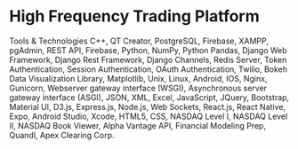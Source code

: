 # High Frequency Trading Platform
 
Tools & Technologies 
C++, QT Creator, PostgreSQL, Firebase, XAMPP, pgAdmin, REST API, Firebase, Python, NumPy, Python Pandas, Django Web Framework, Django Rest Framework, Django Channels, Redis Server, Token Authentication, Session Authentication, OAuth Authentication, Twilio, Bokeh Data Visualization Library, Matplotlib, Unix, Linux, Android, IOS, Nginx, Gunicorn, Webserver gateway interface (WSGI), Asynchronous server gateway interface (ASGI), JSON, XML, Excel, JavaScript, JQuery, Bootstrap, Material UI, D3.js, Express.js, Node.js, Web Sockets, React.js, React Native, Expo, Android Studio, Xcode, HTML5, CSS, NASDAQ Level I, NASDAQ Level II, NASDAQ Book Viewer, Alpha Vantage API, Financial Modeling Prep, Quandl, Apex Clearing Corp.
